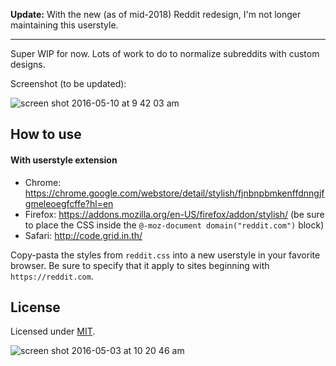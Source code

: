 **Update:** With the new (as of mid-2018) Reddit redesign, I'm not longer maintaining this userstyle.

----

Super WIP for now. Lots of work to do to normalize subreddits with custom designs.

Screenshot (to be updated):

![screen shot 2016-05-10 at 9 42 03 am](https://cloud.githubusercontent.com/assets/6104/15148540/a0edeec8-1693-11e6-834c-7346a91e702b.png)

## How to use

#### With userstyle extension

* Chrome: https://chrome.google.com/webstore/detail/stylish/fjnbnpbmkenffdnngjfgmeleoegfcffe?hl=en
* Firefox: https://addons.mozilla.org/en-US/firefox/addon/stylish/ (be sure to place the CSS inside the `@-moz-document domain("reddit.com")` block)
* Safari: http://code.grid.in.th/

Copy-pasta the styles from `reddit.css` into a new userstyle in your favorite browser. Be sure to specify that it apply to sites beginning with `https://reddit.com`.

## License

Licensed under [MIT](LICENSE).

![screen shot 2016-05-03 at 10 20 46 am](https://cloud.githubusercontent.com/assets/6104/15148629/1fb960de-1694-11e6-909f-0cfb4fa0432c.png)
